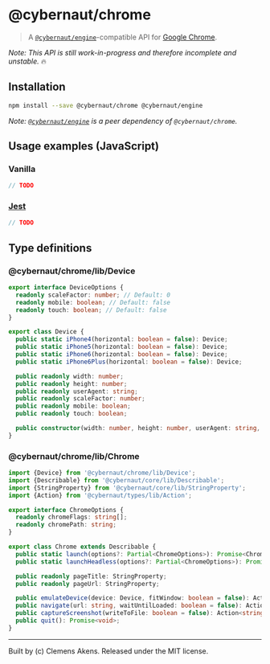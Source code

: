 # @cybernaut/chrome

> A [`@cybernaut/engine`][cybernaut-engine]-compatible API for [Google Chrome][google-chrome].

*Note: This API is still work-in-progress and therefore incomplete and unstable.* 🔥

## Installation

```sh
npm install --save @cybernaut/chrome @cybernaut/engine
```

*Note: [`@cybernaut/engine`][cybernaut-engine] is a peer dependency of `@cybernaut/chrome`.*

## Usage examples (JavaScript)

### Vanilla

```js
// TODO
```

### [Jest][jest]

```js
// TODO
```

## Type definitions

### @cybernaut/chrome/lib/Device

```ts
export interface DeviceOptions {
  readonly scaleFactor: number; // Default: 0
  readonly mobile: boolean; // Default: false
  readonly touch: boolean; // Default: false
}

export class Device {
  public static iPhone4(horizontal: boolean = false): Device;
  public static iPhone5(horizontal: boolean = false): Device;
  public static iPhone6(horizontal: boolean = false): Device;
  public static iPhone6Plus(horizontal: boolean = false): Device;

  public readonly width: number;
  public readonly height: number;
  public readonly userAgent: string;
  public readonly scaleFactor: number;
  public readonly mobile: boolean;
  public readonly touch: boolean;

  public constructor(width: number, height: number, userAgent: string, options?: Partial<DeviceOptions>);
}
```

### @cybernaut/chrome/lib/Chrome

```ts
import {Device} from '@cybernaut/chrome/lib/Device';
import {Describable} from '@cybernaut/core/lib/Describable';
import {StringProperty} from '@cybernaut/core/lib/StringProperty';
import {Action} from '@cybernaut/types/lib/Action';

export interface ChromeOptions {
  readonly chromeFlags: string[];
  readonly chromePath: string;
}

export class Chrome extends Describable {
  public static launch(options?: Partial<ChromeOptions>): Promise<Chrome>;
  public static launchHeadless(options?: Partial<ChromeOptions>): Promise<Chrome>;

  public readonly pageTitle: StringProperty;
  public readonly pageUrl: StringProperty;

  public emulateDevice(device: Device, fitWindow: boolean = false): Action<void>;
  public navigate(url: string, waitUntilLoaded: boolean = false): Action<void>;
  public captureScreenshot(writeToFile: boolean = false): Action<string>;
  public quit(): Promise<void>;
}
```

---
Built by (c) Clemens Akens. Released under the MIT license.

[cybernaut-engine]: https://github.com/clebert/cybernaut/tree/master/%40cybernaut/engine
[google-chrome]: https://www.google.com/chrome/
[jest]: https://facebook.github.io/jest/
